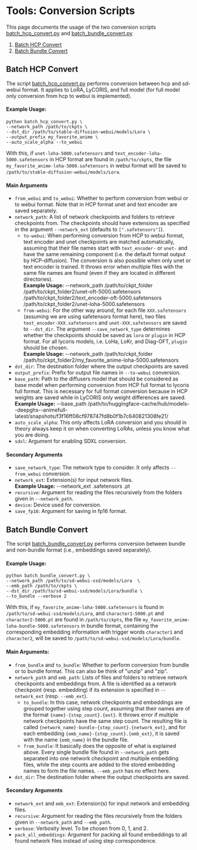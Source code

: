 # Tools: Conversion Scripts

This page documents the usage of the two conversion scripts [batch_hcp_convert.py](https://github.com/KohakuBlueleaf/LyCORIS/blob/main/tools/batch_hcp_convert.py) and [batch_bundle_convert.py](https://github.com/KohakuBlueleaf/LyCORIS/blob/main/tools/batch_bundle_convert.py)

1. [Batch HCP Convert](#Batch-HCP-Convert)
1. [Batch Bundle Convert](#Batch-Bundle-Convert)

## Batch HCP Convert

The script [batch_hcp_convert.py](https://github.com/KohakuBlueleaf/LyCORIS/blob/main/tools/batch_hcp_convert.py) performs conversion between hcp and sd-webui format. It applies to LoRA, LyCORIS, and full model (for full model only conversion from hcp to webui is implemented).

#### Example Usage:
```bash!
python batch_hcp_convert.py \
--network_path /path/to/ckpts \
--dst_dir /path/to/stable-diffusion-webui/models/Lora \
--output_prefix my_favorite_anime \
--auto_scale_alpha --to_webui
```

With this, if `unet-loha-5000.safetensors` and `text_encoder-loha-5000.safetensors` in HCP format are found in `/path/to/ckpts`, the file `my_favorite_anime-loha-5000.safetensors` in webui format will be saved to `/path/to/stable-diffusion-webui/models/Lora`.

#### Main Arguments
- `from_webui` and `to_webui`: Whether to perform conversion from webui or to webui format. Note that in HCP format unet and text encoder are saved separately.
- `network_path`: A list of network checkpoints and folders to retrieve checkpoints from. The checkpoints should have extensions as specified in the argument `--network_ext` (defaults to `[".safetensors"]`). 
    - `to-webui`: When performing conversion from HCP to webui format, text encoder and unet checkpoints are matched automatically, assuming that their file names start with `text_encoder-` or `unet-` and have the same remaining component (i.e. the default format output by HCP-diffusion). The conversion is also possible when only unet or text encoder is trained. It throws error when multiple files with the same file names are found (even if they are located in different directories).  
    **Example Usage:** --network_path /path/to/ckpt_folder /path/to/ckpt_folder2/unet-oft-5000.safetensors /path/to/ckpt_folder2/text_encoder-oft-5000.safetensors /path/to/ckpt_folder2/unet-loha-5000.safetensors
    - `from-webui`: For the other way around, for each file `XXX.safetensors` (assuming we are using safetensors format here), two files `text_encoder-XXX.safetensors` and `unet-XXX.safetensors` are saved to `--dst_dir`. The argument `--save_network_type` determines whether the checkpoints should be saved as `lora` or `plugin` in HCP format. For all lycoris models, i.e. LoHa, LoKr, and Diag-OFT, `plugin` should be chosen.  
    **Example Usage:** --network_path /path/to/ckpt_folder /path/to/ckpt_folder2/my_favorite_anime-loha-5000.safetensors 
- `dst_dir`: The destination folder where the output checkpoints are saved.
- `output_prefix`: Prefix for output file names in `--to-webui` conversion.
- `base_path`: Path to the diffusers model that should be considered as base model when performing conversion from HCP full format to lycoris full format. This is necessary for full format conversion because in HCP weights are saved while in LyCORIS only weight differences are saved.  
**Example Usage:** --base_path /path/to/huggingface-cache/hub/models--deepghs--animefull-latest/snapshots/f3f16ff08cf978747fd8b0f1b7c640821308fe21/
- `auto_scale_alpha`: This only affects LoRA conversion and you should in theory always keep it on when converting LoRAs, unless you know what you are doing.
- `sdxl`: Argument for enabling SDXL conversion.

#### Secondary Arguments

- `save_network_type`: The network type to consider. It only affects `--from_webui` conversion.
- `network_ext`: Extension(s) for input network files.  
**Example Usage:** --network_ext .safetensors .pt
- `recursive`: Argument for reading the files recursively from the folders given in `--network_path`.
- `device`: Device used for conversion.
- `save_fp16`: Argument for saving in fp16 format.

## Batch Bundle Convert

The script [batch_bundle_convert.py](https://github.com/KohakuBlueleaf/LyCORIS/blob/main/tools/batch_bundle_convert.py) performs conversion between bundle and non-bundle format (i.e., embeddings saved separately).

#### Example Usage:

```bash!
python batch_bundle_convert.py \
--network_path /path/to/sd-webui-ssd/models/Lora  \
--emb_path /path/to/ckpts \
--dst_dir /path/to/sd-webui-ssd/models/Lora/bundle \
--to_bundle --verbose 2 
```

With this, if `my_favorite_anime-loha-5000.safetensors` is found in `/path/to/sd-webui-ssd/models/Lora`, and `character1-5000.pt` and `character2-5000.pt` are found in `/path/to/ckpts`, the file `my_favorite_anime-loha-bundle-5000.safetensors` in bundle format, containing the corresponding embedding information with trigger words `character1` and `character2`, will be saved to `/path/to/sd-webui-ssd/models/Lora/bundle`.

#### Main Arguments:

- `from_bundle` and `to_bundle`: Whether to perform conversion from bundle or to bundle format. This can also be think of "unzip" and "zip".
- `network_path` and `emb_path`: Lists of files and folders to retrieve network checkpoints and embeddings from. A file is identified as a network checkpoint (resp. embedding) if its extension is specified in `--network_ext` (resp. `--emb_ext`).
    - `to_bundle`: In this case, network checkpoints and embeddings are grouped together using step count, assuming that their names are of the format `{name}-{step_count}.{ext}`. It throws error if multiple network checkpoints have the same step count. The resulting file is called `{network_name}-bundle-{step_count}.{network_ext}`, and for each embedding `{emb_name}-{step_count}.{emb_ext}`, it is saved with the name `{emb_name}` in the bundle file.
    - `from_bundle`: It basically does the opposite of what is explained above. Every single bundle file found in `--network_path` gets separated into one network checkpoint and multiple embedding files, while the step counts are added to the stored embedding names to form the file names. `--emb_path` has no effect here.
- `dst_dir`: The destination folder where the output checkpoints are saved.

#### Secondary Arguments

- `network_ext` and `emb_ext`: Extension(s) for input network and embedding files.
- `recursive`: Argument for reading the files recursively from the folders given in `--network_path` and `--emb_path`.
- `verbose`: Verbosity level. To be chosen from 0, 1, and 2.
- `pack_all_embeddings`: Argument for packing all found embeddings to all found network files instead of using step correspondence.
